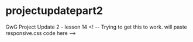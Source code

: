 # projectupdatepart2
GwG Project Update 2 - lesson 14
<! -- Trying to get this to work. will paste responsive.css code here -->
